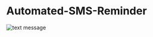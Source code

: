 # Automated-SMS-Reminder

![text message](https://user-images.githubusercontent.com/62721390/146451255-09d202dc-2f90-4796-8b33-b12d19a2a73d.jpg)
